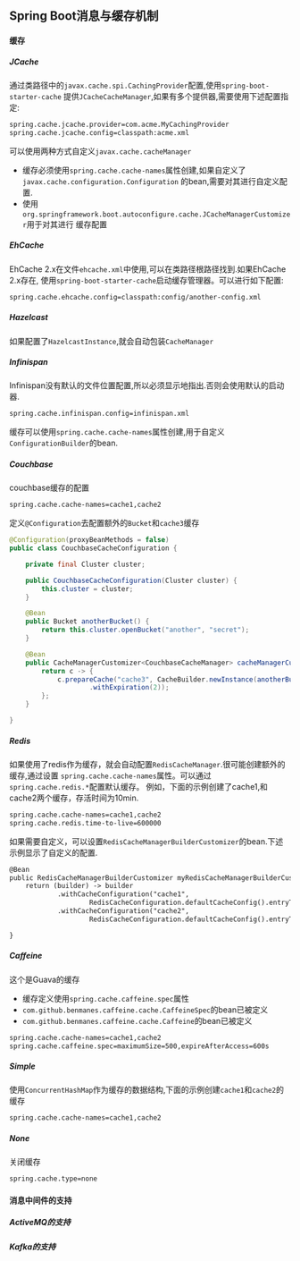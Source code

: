 **Spring Boot消息与缓存机制**
---

#### 缓存
##### JCache
通过类路径中的`javax.cache.spi.CachingProvider`配置,使用`spring-boot-starter-cache`
提供`JCacheCacheManager`,如果有多个提供器,需要使用下述配置指定:
```markdown
spring.cache.jcache.provider=com.acme.MyCachingProvider
spring.cache.jcache.config=classpath:acme.xml
```
可以使用两种方式自定义`javax.cache.cacheManager`
+ 缓存必须使用`spring.cache.cache-names`属性创建,如果自定义了`javax.cache.configuration.Configuration`
的bean,需要对其进行自定义配置.
+ 使用`org.springframework.boot.autoconfigure.cache.JCacheManagerCustomizer`用于对其进行
缓存配置

##### EhCache
EhCache 2.x在文件`ehcache.xml`中使用,可以在类路径根路径找到.如果EhCache 2.x存在,
使用`spring-boot-starter-cache`启动缓存管理器。可以进行如下配置:
```markdown
spring.cache.ehcache.config=classpath:config/another-config.xml
```

##### Hazelcast
如果配置了`HazelcastInstance`,就会自动包装`CacheManager`

##### Infinispan
Infinispan没有默认的文件位置配置,所以必须显示地指出.否则会使用默认的启动器.
```markdown
spring.cache.infinispan.config=infinispan.xml
```
缓存可以使用`spring.cache.cache-names`属性创建,用于自定义`ConfigurationBuilder`的bean.

##### Couchbase
couchbase缓存的配置
```markdown
spring.cache.cache-names=cache1,cache2
```
定义`@Configuration`去配置额外的`Bucket`和`cache3`缓存
```java
@Configuration(proxyBeanMethods = false)
public class CouchbaseCacheConfiguration {

    private final Cluster cluster;

    public CouchbaseCacheConfiguration(Cluster cluster) {
        this.cluster = cluster;
    }

    @Bean
    public Bucket anotherBucket() {
        return this.cluster.openBucket("another", "secret");
    }

    @Bean
    public CacheManagerCustomizer<CouchbaseCacheManager> cacheManagerCustomizer() {
        return c -> {
            c.prepareCache("cache3", CacheBuilder.newInstance(anotherBucket())
                    .withExpiration(2));
        };
    }

}
```
##### Redis
如果使用了redis作为缓存，就会自动配置`RedisCacheManager`.很可能创建额外的缓存,通过设置
`spring.cache.cache-names`属性。可以通过`spring.cache.redis.*`配置默认缓存。
例如，下面的示例创建了cache1,和cache2两个缓存，存活时间为10min.
```markdown
spring.cache.cache-names=cache1,cache2
spring.cache.redis.time-to-live=600000
```
如果需要自定义，可以设置`RedisCacheManagerBuilderCustomizer`的bean.下述示例显示了自定义的配置.
```markdown
@Bean
public RedisCacheManagerBuilderCustomizer myRedisCacheManagerBuilderCustomizer() {
    return (builder) -> builder
            .withCacheConfiguration("cache1",
                    RedisCacheConfiguration.defaultCacheConfig().entryTtl(Duration.ofSeconds(10)))
            .withCacheConfiguration("cache2",
                    RedisCacheConfiguration.defaultCacheConfig().entryTtl(Duration.ofMinutes(1)));

}
```

##### Caffeine
这个是Guava的缓存
+ 缓存定义使用`spring.cache.caffeine.spec`属性
+ `com.github.benmanes.caffeine.cache.CaffeineSpec`的bean已被定义
+ `com.github.benmanes.caffeine.cache.Caffeine`的bean已被定义
```markdown
spring.cache.cache-names=cache1,cache2
spring.cache.caffeine.spec=maximumSize=500,expireAfterAccess=600s
```

##### Simple
使用`ConcurrentHashMap`作为缓存的数据结构,下面的示例创建`cache1`和`cache2`的缓存
```markdown
spring.cache.cache-names=cache1,cache2
```

##### None
关闭缓存
```markdown
spring.cache.type=none
```

#### 消息中间件的支持
##### ActiveMQ的支持


##### Kafka的支持
